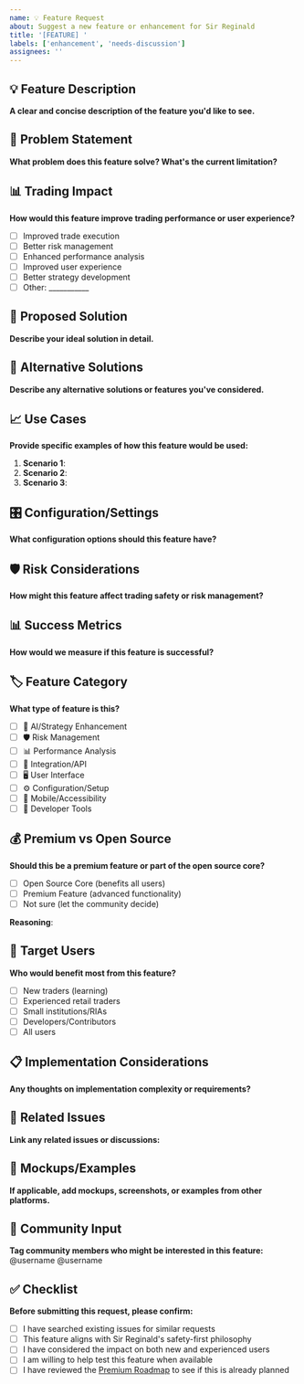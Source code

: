 ```yaml
---
name: 💡 Feature Request
about: Suggest a new feature or enhancement for Sir Reginald
title: '[FEATURE] '
labels: ['enhancement', 'needs-discussion']
assignees: ''
---
```


## 💡 Feature Description
**A clear and concise description of the feature you'd like to see.**

## 🎯 Problem Statement
**What problem does this feature solve? What's the current limitation?**

## 📊 Trading Impact
**How would this feature improve trading performance or user experience?**
- [ ] Improved trade execution
- [ ] Better risk management
- [ ] Enhanced performance analysis
- [ ] Improved user experience
- [ ] Better strategy development
- [ ] Other: ___________

## 🔧 Proposed Solution
**Describe your ideal solution in detail.**

## 🔄 Alternative Solutions
**Describe any alternative solutions or features you've considered.**

## 📈 Use Cases
**Provide specific examples of how this feature would be used:**

1. **Scenario 1**: 
2. **Scenario 2**: 
3. **Scenario 3**: 

## 🎛️ Configuration/Settings
**What configuration options should this feature have?**

## 🛡️ Risk Considerations
**How might this feature affect trading safety or risk management?**

## 📊 Success Metrics
**How would we measure if this feature is successful?**

## 🏷️ Feature Category
**What type of feature is this?**
- [ ] 🧠 AI/Strategy Enhancement
- [ ] 🛡️ Risk Management
- [ ] 📊 Performance Analysis
- [ ] 🔌 Integration/API
- [ ] 🖥️ User Interface
- [ ] ⚙️ Configuration/Setup
- [ ] 📱 Mobile/Accessibility
- [ ] 🔧 Developer Tools

## 💰 Premium vs Open Source
**Should this be a premium feature or part of the open source core?**
- [ ] Open Source Core (benefits all users)
- [ ] Premium Feature (advanced functionality)
- [ ] Not sure (let the community decide)

**Reasoning**: 

## 🎯 Target Users
**Who would benefit most from this feature?**
- [ ] New traders (learning)
- [ ] Experienced retail traders
- [ ] Small institutions/RIAs
- [ ] Developers/Contributors
- [ ] All users

## 📋 Implementation Considerations
**Any thoughts on implementation complexity or requirements?**

## 🔗 Related Issues
**Link any related issues or discussions:**

## 📸 Mockups/Examples
**If applicable, add mockups, screenshots, or examples from other platforms.**

## 💬 Community Input
**Tag community members who might be interested in this feature:**
@username @username

## ✅ Checklist
**Before submitting this request, please confirm:**
- [ ] I have searched existing issues for similar requests
- [ ] This feature aligns with Sir Reginald's safety-first philosophy
- [ ] I have considered the impact on both new and experienced users
- [ ] I am willing to help test this feature when available
- [ ] I have reviewed the [Premium Roadmap](PREMIUM_ROADMAP.md) to see if this is already planned